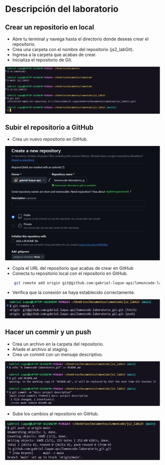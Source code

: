 # Descripción del laboratorio

## Crear un repositorio en local

- Abre tu terminal y navega hasta el directorio donde deseas crear el repositorio.
- Crea una carpeta con el nombre del repositorio (js2_labGit).
- Ingresa a la carpeta que acabas de crear.
- Inicializa el repositorio de Git.

![commandos para crear la carpeta](img/commands.png)

## Subir el repositorio a GitHub

- Crea un nuevo repositorio en GitHub.

![repository github](img/repository.png)

- Copia el URL del repositorio que acabas de crear en GitHub
- Conecta tu repositorio local con el repositorio en GitHub.
```sh
    git remote add origin git@github.com:gabriel-luque-apz/lemoncode-laboratorio_git.git
```
- Verifica que la conexión se haya establecido correctamente.

![url github remote v](img/remotev.png)

## Hacer un commir y un push

- Crea un archivo en la carpeta del repositorio.
- Añade el archivo al staging.
- Crea un commit con un mensaje descriptivo.

![create a file README](img/gitpush.png)

- Sube los cambios al repositorio en GitHub.

![git push readme](img/gitpushU.png)